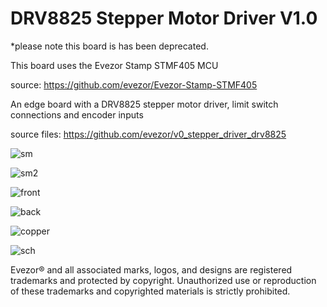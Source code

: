 # DRV8825 Stepper Motor Driver V1.0

*please note this board is has been deprecated.

This board uses the Evezor Stamp STMF405 MCU

source: https://github.com/evezor/Evezor-Stamp-STMF405

An edge board with a DRV8825 stepper motor driver, limit switch connections and encoder inputs 

source files: https://github.com/evezor/v0_stepper_driver_drv8825

![sm]()

![sm2]()

![front]()

![back]()

![copper]()

![sch]()

Evezor® and all associated marks, logos, and designs are registered trademarks and protected by copyright. Unauthorized use or reproduction of these trademarks and copyrighted materials is strictly prohibited.
